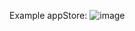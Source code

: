 
Example appStore:
![image](https://github.com/user-attachments/assets/d1aa2359-f0ae-4ab4-8140-83741819e8fe)
